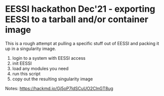# EESSI hackathon Dec'21 - exporting EESSI to a tarball and/or container image

This is a rough attempt at pulling a specific stuff out of EESSI and packing it up in a singularity image.

1. login to a system with EESSI access
2. init EESSI
3. load any modules you need
4. run this script
5. copy out the resulting singularity image

Notes: https://hackmd.io/Gj5oP7ldSCuUO2ClnGT8ug
